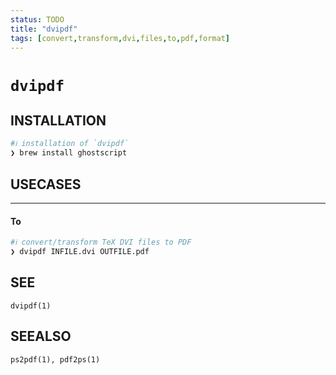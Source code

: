```yaml
---
status: TODO
title: "dvipdf"
tags: [convert,transform,dvi,files,to,pdf,format]
---
```


# `dvipdf`

## INSTALLATION


```bash
#ℹ︎ installation of `dvipdf`
❯ brew install ghostscript
```


## USECASES

----
#### To


```bash
#ℹ︎ convert/transform TeX DVI files to PDF
❯ dvipdf INFILE.dvi OUTFILE.pdf
```



## SEE

    dvipdf(1)

## SEEALSO

    ps2pdf(1), pdf2ps(1)

